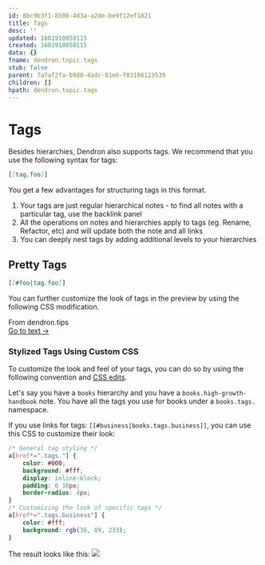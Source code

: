 ```yaml
---
id: 8bc9b3f1-8508-4d3a-a2de-be9f12ef1821
title: Tags
desc: ''
updated: 1601910058115
created: 1601910058115
data: {}
fname: dendron.topic.tags
stub: false
parent: 7a7af2fa-b9d0-4adc-81e6-f03186123539
children: []
hpath: dendron.topic.tags
---
```

# Tags

Besides hierarchies, Dendron also supports tags. We recommend that you use the following syntax for tags:

```md
[[tag.foo]]
```

You get a few advantages for structuring tags in this format.

1. Your tags are just regular hierarchical notes - to find all notes with a particular tag, use the backlink panel
2. All the operations on notes and hierarchies apply to tags (eg. Rename, Refactor, etc) and will update both the note and all links 
3. You can deeply nest tags by adding additional levels to your hierarchies

## Pretty Tags

```md
[[#foo|tag.foo]]
```

You can further customize the look of tags in the preview by using the following CSS modification.



<div class="portal-container">
<div class="portal-head">
<div class="portal-backlink" >
<div class="portal-title">From <span class="portal-text-title">dendron.tips</span></div>
<a href="692fa114-f798-467f-a0b9-3cccc327aa6f.html" class="portal-arrow">Go to text <span class="right-arrow">→</span></a>
</div>
</div>
<div id="portal-parent-anchor" class="portal-parent" markdown="1">
<div class="portal-parent-fader-top"></div>
<div class="portal-parent-fader-bottom"></div>        
  
### Stylized Tags Using Custom CSS

To customize the look and feel of your tags, you can do so by using the following convention and [CSS edits](https://www.dendron.so/notes/683740e3-70ce-4a47-a1f4-1f140e80b558.html#can-i-customize-the-markdown-preview-css).

Let's say you have a `books` hierarchy and you have a `books.high-growth-handbook` note. You have all the tags you use for books under a `books.tags.` namespace.

If you use links for tags: `[[#business|books.tags.business]]`, you can use this CSS to customize their look:

```css
/* General tag styling */
a[href*=".tags."] {
    color: #000;
    background: #fff;
    display: inline-block;
    padding: 0 10px;
    border-radius: 4px;
}
/* Customizing the look of specific tags */
a[href*=".tags.business"] {
    color: #fff;
    background: rgb(36, 89, 233);
}
```

The result looks like this:
![](https://foundation-prod-assetspublic53c57cce-8cpvgjldwysl.s3-us-west-2.amazonaws.com/assets/images/tips.tags.png)


</div>    
</div>
